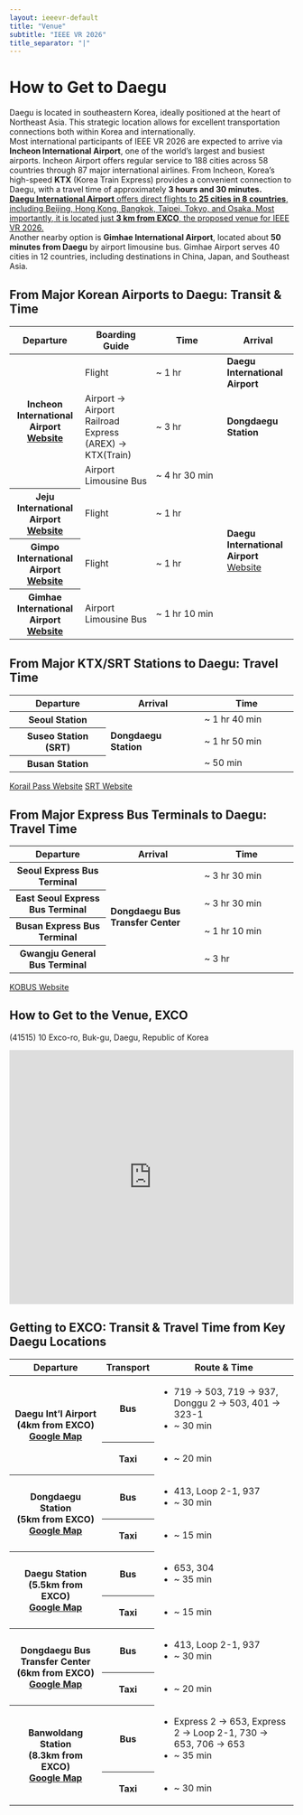 ```yaml
---
layout: ieeevr-default
title: "Venue"
subtitle: "IEEE VR 2026"
title_separator: "|"
---
```

<div>
  <h1>How to Get to Daegu</h1>
  <p style="margin-bottom: 20px;"> Daegu is located in southeastern Korea, ideally positioned at the heart of Northeast Asia. This strategic location allows for excellent transportation connections both within Korea and internationally.<br/>
    Most international participants of IEEE VR 2026 are expected to arrive via <strong>Incheon International Airport</strong>, one of the world’s largest and busiest airports. Incheon Airport offers regular service to 188 cities across 58 countries through 87 major international airlines. From Incheon, Korea’s high-speed <strong>KTX</strong> (Korea Train Express) provides a convenient connection to Daegu, with a travel time of approximately <strong>3 hours and 30 minutes.</strong><br/>
   <span style="text-decoration : underline;"> <strong><a href="https://www.airport.co.kr/daegueng/index.do" target="_blank">Daegu International Airport</a></strong> offers direct flights to <strong>25 cities in 8 countries</strong>, including Beijing, Hong Kong, Bangkok, Taipei, Tokyo, and Osaka. Most importantly, it is located just <strong>3 km from EXCO</strong>, the proposed venue for IEEE VR 2026.</span><br/>
    Another nearby option is <strong>Gimhae International Airport</strong>, located about <strong>50 minutes from Daegu</strong> by airport limousine bus. Gimhae Airport serves 40 cities in 12 countries, including destinations in China, Japan, and Southeast Asia. </p>
  <h2 style="margin-top:30px">From Major Korean Airports to Daegu: Transit & Time</h2>
  <!-- inner_wrap -->
  <table class="green_03">
    <colgroup>
    <col width="25%" />
    <col width="25%" />
    <col width="25%" />
    <col width="25%" />
    </colgroup>
    <thead>
      <tr>
        <th>Departure </th>
        <th>Boarding Guide</th>
        <th>Time</th>
        <th>Arrival</th>
      </tr>
    </thead>
    <tbody>
      <tr>
        <th rowspan="3">Incheon
          International Airport<br />
          <a href="https://www.airport.kr/sites/ap_en/index.do" class="arrow2 black"  target="_blank">Website</a></th>
        <td>Flight</td>
        <td>~ 1 hr </td>
        <td><strong>Daegu International Airport</strong></td>
      </tr>
      <tr>
        <td>Airport  → Airport Railroad Express (AREX) → KTX(Train)</td>
        <td>~ 3 hr </td>
        <td><strong>Dongdaegu Station</strong></td>
      </tr>
      <tr>
        <td>Airport Limousine Bus</td>
        <td>~ 4 hr  30 min</td>
        <td rowspan="4"><strong>Daegu International Airport</strong><br />
          <a href="https://www.airport.co.kr/daegueng/index.do" class="arrow2 black"  target="_blank">Website</a></td>
      </tr>
      <tr>
        <th>Jeju International Airport<br />
          <a href="https://www.airport.co.kr/jejueng/index.do" class="arrow2 black"  target="_blank">Website</a></th>
        <td>Flight</td>
        <td>~ 1 hr </td>
      </tr>
      <tr>
        <th>Gimpo
          International Airport<br />
          <a href="https://www.airport.co.kr/gimpoeng/index.do" class="arrow2 black"  target="_blank">Website</a></th>
        <td>Flight</td>
        <td>~ 1 hr </td>
      </tr>
      <tr>
        <th>Gimhae
          International Airport<br />
          <a href="https://www.airport.co.kr/gimhaeeng/index.do" class="arrow2 black"  target="_blank">Website</a></th>
        <td>Airport Limousine Bus</td>
        <td>~ 1 hr  10 min</td>
      </tr>
    </tbody>
  </table>
  <!-- desc2 -->
  
  <h2 style="margin-top:30px">From Major KTX/SRT Stations to Daegu: Travel Time</h2>
  
  <!-- inner_wrap -->
  
  <table class="green_03">
    <colgroup>
    <col width="34%" />
    <col width="33%" />
    <col width="33%" />
    </colgroup>
    <thead>
      <tr>
        <th>Departure </th>
        <th>Arrival</th>
        <th>Time</th>
      </tr>
    </thead>
    <tbody>
      <tr>
        <th>Seoul Station</th>
        <td rowspan="3"><strong>Dongdaegu Station</strong></td>
        <td>~ 1 hr  40 min</td>
      </tr>
      <tr>
        <th>Suseo Station (SRT)</th>
        <td>~ 1 hr  50 min</td>
      </tr>
      <tr>
        <th>Busan Station</th>
        <td>~ 50 min</td>
      </tr>
    </tbody>
  </table>
  <!-- //inner_wrap -->
  
  <p class="pt20"><a href="https://www.korail.com/global/eng/main" target="_blank" class="arrow2 black">Korail Pass Website</a> <a href="https://etk.srail.kr/main.do?language=EN" target="_blank" class="arrow2 black">SRT Website</a></p>
  <h2  style="margin-top:30px">From Major Express Bus Terminals to Daegu: Travel Time</h2>
  
  <!-- inner_wrap -->
  
  <table class="green_03">
    <colgroup>
    <col width="34%" />
    <col width="33%" />
    <col width="33%" />
    </colgroup>
    <thead>
      <tr>
        <th>Departure </th>
        <th>Arrival</th>
        <th>Time</th>
      </tr>
    </thead>
    <tbody>
      <tr>
        <th>Seoul Express Bus Terminal</th>
        <td rowspan="4"><strong>Dongdaegu Bus Transfer Center</strong></td>
        <td>~ 3 hr  30 min</td>
      </tr>
      <tr>
        <th>East Seoul Express Bus Terminal</th>
        <td>~ 3 hr  30 min</td>
      </tr>
      <tr>
        <th>Busan Express Bus Terminal</th>
        <td>~ 1 hr  10 min</td>
      </tr>
      <tr>
        <th>Gwangju General Bus Terminal</th>
        <td>~ 3 hr </td>
      </tr>
    </tbody>
  </table>
  <!-- //inner_wrap -->
  <p class="pt20"><a href="https://www.kobus.co.kr/main.do" target="_blank" class="arrow2 black">KOBUS Website</a></p>
  
  <!-- //desc2 -->
  
  <h2>How to Get to the Venue, EXCO</h2>
  <p> (41515) 10 Exco-ro, Buk-gu, Daegu, Republic of Korea </p>
  <iframe src="https://www.google.com/maps/embed?pb=!1m18!1m12!1m3!1d1615.8200962164342!2d128.61183243907706!3d35.90682699312884!2m3!1f0!2f0!3f0!3m2!1i1024!2i768!4f13.1!3m3!1m2!1s0x3565e1aa3b33a607%3A0xca08be7329f6a0ca!2sEXCO!5e0!3m2!1sen!2skr!4v1747899775671!5m2!1sen!2skr" width="100%" height="450" style="border:0;" allowfullscreen="" loading="lazy" referrerpolicy="no-referrer-when-downgrade"></iframe>
  <h2>Getting to EXCO: Transit & Travel Time from Key Daegu Locations</h2>
  <table class="green_03">
    <colgroup>
    <col class="wd30per">
    <col class="wd15per">
    <col>
    </colgroup>
    <thead>
      <tr>
        <th>Departure</th>
        <th>Transport</th>
        <th>Route & Time</th>
      </tr>
    </thead>
    <tbody>
      <tr>
        <th rowspan="2">Daegu Int’l Airport
          <br>
          (4km from EXCO)<br/><a href="https://maps.app.goo.gl/b9kkBjz9izMrpGWF6" target="_blank" class="arrow2 black">Google Map</a></th>
        <th>Bus </th>
        <td><ul style="text-align:left">
            <li style="text-align:left"> 719 → 503, 719 → 937, Donggu 2 → 503, 401 → 323-1</li>
            <li style="text-align:left">~  30  min </li>
          </ul></td>
      </tr>
      <tr>
        <th>Taxi </th>
        <td><ul style="text-align:left">
            <li style="text-align:left">~  20  min </li>
          </ul></td>
      </tr>
      <tr>
        <th rowspan="2">Dongdaegu Station<br>
        (5km from EXCO)<br/><a href="https://maps.app.goo.gl/hsizLQgVWhuRZnxG7" target="_blank" class="arrow2 black">Google Map</a> </th>
        <th>Bus </th>
        <td><ul style="text-align:left">
            <li style="text-align:left"> 413, Loop 2-1, 937</li>
            <li style="text-align:left">~  30  min </li>
          </ul></td>
      </tr>
      <tr>
        <th>Taxi </th>
        <td><ul style="text-align:left">
            <li style="text-align:left">~  15 min </li>
          </ul></td>
      </tr>
      <tr>
        <th rowspan="2"> Daegu Station<br>
        (5.5km from EXCO)<br/><a href="https://maps.app.goo.gl/udHde9ntJjanYLEf8" target="_blank" class="arrow2 black">Google Map</a> </th>
        <th>Bus </th>
        <td><ul style="text-align:left">
            <li style="text-align:left"> 653, 304</li>
            <li style="text-align:left">~  35 min </li>
          </ul></td>
      </tr>
      <tr>
        <th>Taxi </th>
        <td><ul style="text-align:left">
            <li style="text-align:left">~  15 min </li>
          </ul></td>
      </tr>
      <tr>
        <th rowspan="2">Dongdaegu Bus Transfer Center<br>
        (6km from EXCO)<br/><a href="https://maps.app.goo.gl/ZfCpcXEJ8VpEzbB47" target="_blank" class="arrow2 black">Google Map</a> </th>
        <th>Bus </th>
        <td><ul style="text-align:left">
            <li style="text-align:left"> 413, Loop 2-1, 937</li>
            <li style="text-align:left">~  30  min </li>
          </ul></td>
      </tr>
      <tr>
        <th>Taxi </th>
        <td><ul style="text-align:left">
            <li style="text-align:left">~  20  min </li>
          </ul></td>
      </tr>
      <tr>
        <th rowspan="2"> Banwoldang Station<br>
        (8.3km from EXCO)<br/><a href="https://maps.app.goo.gl/UKxsMcxZjr2r6rZt8" target="_blank" class="arrow2 black">Google Map</a> </th>
        <th>Bus </th>
        <td><ul style="text-align:left">
            <li style="text-align:left"> Express 2 → 653, Express 2 → Loop 2-1, 730 → 653, 706 → 653</li>
            <li style="text-align:left">~  35 min </li>
          </ul></td>
      </tr>
      <tr>
        <th>Taxi </th>
        <td><ul >
            <li style="text-align:left">~  30  min </li>
          </ul></td>
      </tr>
    </tbody>
  </table>
</div>
